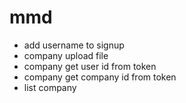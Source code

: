 # mmd
- add username to signup
- company upload file
- company get user id from token
- company get company id from token
- list company
